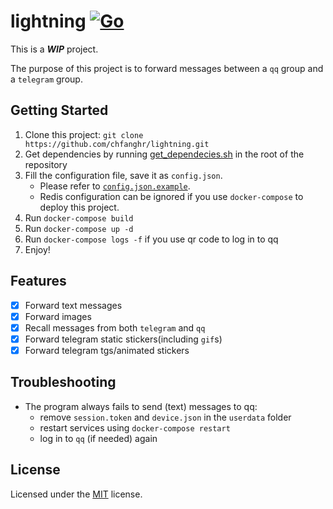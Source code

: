 # lightning [![Go](https://github.com/chfanghr/lightning/actions/workflows/go.yml/badge.svg)](https://github.com/chfanghr/lightning/actions/workflows/go.yml)

This is a ***WIP*** project.

The purpose of this project is to forward messages between a `qq` group and a `telegram` group.

## Getting Started

1. Clone this project: `git clone https://github.com/chfanghr/lightning.git`
2. Get dependencies by running [get_dependecies.sh](get_dependecies.sh) in the root of the repository
3. Fill the configuration file, save it as `config.json`.
    - Please refer to [`config.json.example`](config.json.example).
    - Redis configuration can be ignored if you use `docker-compose` to deploy this project.
4. Run `docker-compose build`
5. Run `docker-compose up -d`
6. Run `docker-compose logs -f` if you use qr code to log in to qq
7. Enjoy!

## Features

- [x] Forward text messages
- [x] Forward images
- [x] Recall messages from both `telegram` and `qq`
- [x] Forward telegram static stickers(including `gif`s)
- [x] Forward telegram tgs/animated stickers

## Troubleshooting

* The program always fails to send (text) messages to qq:
    - remove `session.token` and `device.json` in the `userdata` folder
    - restart services using `docker-compose restart`
    - log in to `qq` (if needed) again

## License

Licensed under the [MIT](LICENSE) license.
